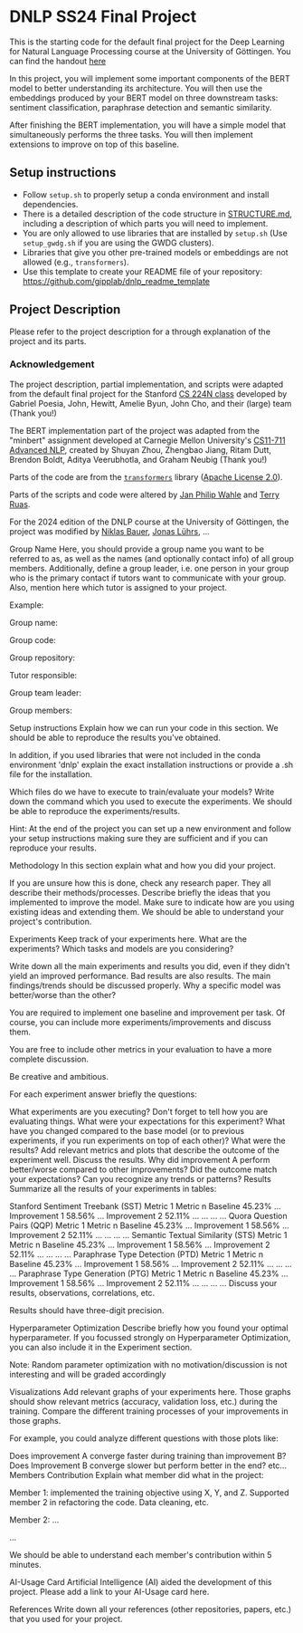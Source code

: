 # DNLP SS24 Final Project

This is the starting code for the default final project for the Deep Learning for Natural Language Processing course at the University of Göttingen. You can find the handout [here](https://docs.google.com/document/d/1pZiPDbcUVhU9ODeMUI_lXZKQWSsxr7GO/edit?usp=sharing&ouid=112211987267179322743&rtpof=true&sd=true)

In this project, you will implement some important components of the BERT model to better understanding its architecture.
You will then use the embeddings produced by your BERT model on three downstream tasks: sentiment classification, paraphrase detection and semantic similarity.

After finishing the BERT implementation, you will have a simple model that simultaneously performs the three tasks.
You will then implement extensions to improve on top of this baseline.

## Setup instructions

* Follow `setup.sh` to properly setup a conda environment and install dependencies.
* There is a detailed description of the code structure in [STRUCTURE.md](./STRUCTURE.md), including a description of which parts you will need to implement.
* You are only allowed to use libraries that are installed by `setup.sh` (Use `setup_gwdg.sh` if you are using the GWDG clusters).
* Libraries that give you other pre-trained models or embeddings are not allowed (e.g., `transformers`).
* Use this template to create your README file of your repository: <https://github.com/gipplab/dnlp_readme_template>

## Project Description

Please refer to the project description for a through explanation of the project and its parts.

### Acknowledgement

The project description, partial implementation, and scripts were adapted from the default final project for the Stanford [CS 224N class](https://web.stanford.edu/class/cs224n/) developed by Gabriel Poesia, John, Hewitt, Amelie Byun, John Cho, and their (large) team (Thank you!)

The BERT implementation part of the project was adapted from the "minbert" assignment developed at Carnegie Mellon University's [CS11-711 Advanced NLP](http://phontron.com/class/anlp2021/index.html),
created by Shuyan Zhou, Zhengbao Jiang, Ritam Dutt, Brendon Boldt, Aditya Veerubhotla, and Graham Neubig  (Thank you!)

Parts of the code are from the [`transformers`](https://github.com/huggingface/transformers) library ([Apache License 2.0](./LICENSE)).

Parts of the scripts and code were altered by [Jan Philip Wahle](https://jpwahle.com/) and [Terry Ruas](https://terryruas.com/).

For the 2024 edition of the DNLP course at the University of Göttingen, the project was modified by [Niklas Bauer](https://github.com/ItsNiklas/), [Jonas Lührs](https://github.com/JonasLuehrs), ...


Group Name
Here, you should provide a group name you want to be referred to as, as well as the names (and optionally contact info) of all group members. Additionally, define a group leader, i.e. one person in your group who is the primary contact if tutors want to communicate with your group. Also, mention here which tutor is assigned to your project.

Example:

Group name:

Group code:

Group repository:

Tutor responsible:

Group team leader:

Group members:

Setup instructions
Explain how we can run your code in this section. We should be able to reproduce the results you've obtained.

In addition, if you used libraries that were not included in the conda environment 'dnlp' explain the exact installation instructions or provide a .sh file for the installation.

Which files do we have to execute to train/evaluate your models? Write down the command which you used to execute the experiments. We should be able to reproduce the experiments/results.

Hint: At the end of the project you can set up a new environment and follow your setup instructions making sure they are sufficient and if you can reproduce your results.

Methodology
In this section explain what and how you did your project.

If you are unsure how this is done, check any research paper. They all describe their methods/processes. Describe briefly the ideas that you implemented to improve the model. Make sure to indicate how are you using existing ideas and extending them. We should be able to understand your project's contribution.

Experiments
Keep track of your experiments here. What are the experiments? Which tasks and models are you considering?

Write down all the main experiments and results you did, even if they didn't yield an improved performance. Bad results are also results. The main findings/trends should be discussed properly. Why a specific model was better/worse than the other?

You are required to implement one baseline and improvement per task. Of course, you can include more experiments/improvements and discuss them.

You are free to include other metrics in your evaluation to have a more complete discussion.

Be creative and ambitious.

For each experiment answer briefly the questions:

What experiments are you executing? Don't forget to tell how you are evaluating things.
What were your expectations for this experiment?
What have you changed compared to the base model (or to previous experiments, if you run experiments on top of each other)?
What were the results?
Add relevant metrics and plots that describe the outcome of the experiment well.
Discuss the results. Why did improvement A perform better/worse compared to other improvements? Did the outcome match your expectations? Can you recognize any trends or patterns?
Results
Summarize all the results of your experiments in tables:

Stanford Sentiment Treebank (SST)	Metric 1	Metric n
Baseline	45.23%	...
Improvement 1	58.56%	...
Improvement 2	52.11%	...
...	...	...
Quora Question Pairs (QQP)	Metric 1	Metric n
Baseline	45.23%	...
Improvement 1	58.56%	...
Improvement 2	52.11%	...
...	...	...
Semantic Textual Similarity (STS)	Metric 1	Metric n
Baseline	45.23%	...
Improvement 1	58.56%	...
Improvement 2	52.11%	...
...	...	...
Paraphrase Type Detection (PTD)	Metric 1	Metric n
Baseline	45.23%	...
Improvement 1	58.56%	...
Improvement 2	52.11%	...
...	...	...
Paraphrase Type Generation (PTG)	Metric 1	Metric n
Baseline	45.23%	...
Improvement 1	58.56%	...
Improvement 2	52.11%	...
...	...	...
Discuss your results, observations, correlations, etc.

Results should have three-digit precision.

Hyperparameter Optimization
Describe briefly how you found your optimal hyperparameter. If you focussed strongly on Hyperparameter Optimization, you can also include it in the Experiment section.

Note: Random parameter optimization with no motivation/discussion is not interesting and will be graded accordingly

Visualizations
Add relevant graphs of your experiments here. Those graphs should show relevant metrics (accuracy, validation loss, etc.) during the training. Compare the different training processes of your improvements in those graphs.

For example, you could analyze different questions with those plots like:

Does improvement A converge faster during training than improvement B?
Does Improvement B converge slower but perform better in the end?
etc...
Members Contribution
Explain what member did what in the project:

Member 1: implemented the training objective using X, Y, and Z. Supported member 2 in refactoring the code. Data cleaning, etc.

Member 2: ...

...

We should be able to understand each member's contribution within 5 minutes.

AI-Usage Card
Artificial Intelligence (AI) aided the development of this project. Please add a link to your AI-Usage card here.

References
Write down all your references (other repositories, papers, etc.) that you used for your project.
